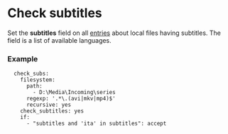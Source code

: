 # Check subtitles

Set the **subtitles** field on all [entries](/Entry) about local files having subtitles. The field is a list of available languages.

### Example

```
  check_subs:
    filesystem:
      path:
        - D:\Media\Incoming\series
      regexp: '.*\.(avi|mkv|mp4)$'
      recursive: yes
    check_subtitles: yes
    if:
      - "subtitles and 'ita' in subtitles": accept
```
